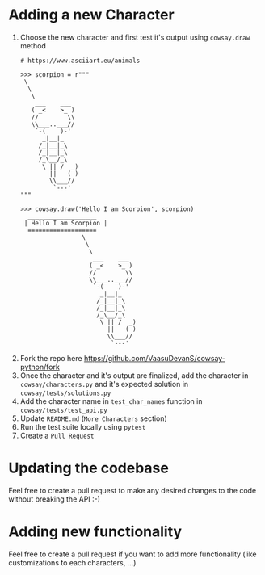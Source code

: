# Adding a new Character
1. Choose the new character and first test it's output using `cowsay.draw` method
   ```
   # https://www.asciiart.eu/animals
   
   >>> scorpion = r"""
    \
     \
      \
       ___    ___
      ( _<    >_ )
      //        \\
      \\___..___//
       `-(    )-'
         _|__|_
        /_|__|_\
        /_|__|_\
        /_\__/_\
         \ || /  _)
           ||   ( )
           \\___//
            `---'
   """
   
   >>> cowsay.draw('Hello I am Scorpion', scorpion)
     ___________________
    | Hello I am Scorpion |
     ===================
                    \
                     \
                      \
                       ___    ___
                      ( _<    >_ )
                      //        \\
                      \\___..___//
                       `-(    )-'
                         _|__|_
                        /_|__|_\
                        /_|__|_\
                        /_\__/_\
                         \ || /  _)
                           ||   ( )
                           \\___//
                            `---'
   ```
2. Fork the repo here https://github.com/VaasuDevanS/cowsay-python/fork   
3. Once the character and it's output are finalized, add the character in 
   `cowsay/characters.py` and it's expected solution in `cowsay/tests/solutions.py`
4. Add the character name in `test_char_names` function in `cowsay/tests/test_api.py`
5. Update `README.md` (`More Characters` section)
6. Run the test suite locally using `pytest`
7. Create a `Pull Request`


# Updating the codebase
Feel free to create a pull request to make any desired changes 
to the code without breaking the API :-)


# Adding new functionality
Feel free to create a pull request if you want to add more
functionality (like customizations to each characters, ...)
